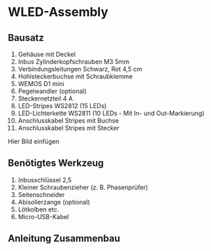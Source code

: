 # WLED-Assembly
## Bausatz

1. Gehäuse mit Deckel
2. Inbus Zylinderkopfschrauben M3 5mm
3. Verbindungsleitungen Schwarz, Rot 4,5 cm
4. Hohlsteckerbuchse mit Schraubklemme
5. WEMOS D1 mini
6. Pegelwandler (optional)
7. Steckernetzteil 4 A
8. LED-Stripes WS2812 (15 LEDs)
9. LED-Lichterkette WS2811 (10 LEDs - Mit In- und Out-Markierung)
10. Anschlusskabel Stripes mit Buchse
11. Anschlusskabel Stripes mit Stecker

Hier Bild einfügen

## Benötigtes Werkzeug
1. Inbusschlüssel 2,5
2. Kleiner Schraubenzieher (z. B. Phasenprüfer)
3. Seitenschneider
4. Abisolierzange (optional)
5. Lötkolben etc.
6. Micro-USB-Kabel

## Anleitung Zusammenbau
